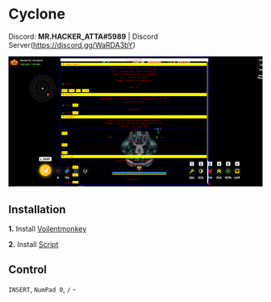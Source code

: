 # Cyclone

Discord: **MR.HACKER_ATTA#5989** | Discord Server(https://discord.gg/WaRDA3bY)

![Cyclone](https://github.com/T0HBA/shizoval_Esay_To_Win/raw/main/Cyclone.png)

## Installation

**1.** Install [Voilentmonkey](https://violentmonkey.github.io/)

**2.** Install [Script](https://raw.githubusercontent.com/T0HBA/shizoval_Esay_To_Win/main/Cyclone.user.js)

## Control

`INSERT`, `NumPad 0`, `/` -
